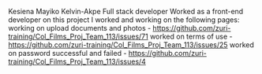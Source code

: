 Kesiena Mayiko Kelvin-Akpe
Full stack developer
Worked as a front-end developer on this project
I worked and working on the following pages:
working on upload documents and photos - https://github.com/zuri-training/Col_Films_Proj_Team_113/issues/71
worked on terms of use - https://github.com/zuri-training/Col_Films_Proj_Team_113/issues/25
worked on password successful and failed - https://github.com/zuri-training/Col_Films_Proj_Team_113/issues/4
